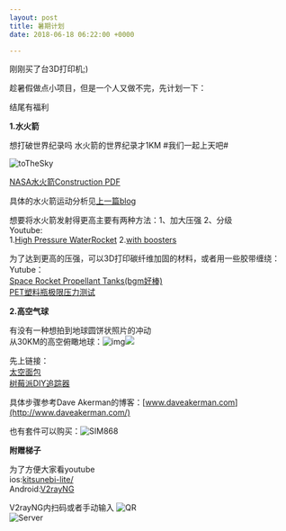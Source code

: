 ```yaml
---
layout: post
title: 暑期计划
date: 2018-06-18 06:22:00 +0000

---
```

刚刚买了台3D打印机;)

趁暑假做点小项目，但是一个人又做不完，先计划一下：

结尾有福利

**1.水火箭**

想打破世界纪录吗   水火箭的世界纪录才1KM   #我们一起上天吧#

![toTheSky]({{site.url}}/assets/images/WaterRocket.jpg)

[NASA水火箭Construction PDF](https://www.nasa.gov/pdf/153406main_Rockets_Water_Rocket_Construction.pdf)

具体的水火箭运动分析见[上一篇blog]({{site.url}}/2018/04/19/水火箭及想到的.html)

想要将水火箭发射得更高主要有两种方法：1、加大压强 2、分级  
Youtube:  
1\.[High Pressure WaterRocket](https://youtu.be/jmjcVnh25Zs)    2.[with boosters](https://youtu.be/dqI2efN5QQo)

为了达到更高的压强，可以3D打印碳纤维加固的材料，或者用一些胶带缠绕：  
Yutube：  
[Space Rocket Propellant Tanks(bgm好棒)](https://youtu.be/r_CdlAOwj8Y)  
[PET塑料瓶极限压力测试](https://youtu.be/D78K3sW-1fA)

**2.高空气球**

有没有一种想拍到地球圆饼状照片的冲动  
从30KM的高空俯瞰地球：![img]({{site.url}}/assets/images/BreadinSpace.png)![](/v1530773802/samples/animals/kitten-playing.gif)

先上链接：  
[太空面包](https://youtu.be/c8W-auqg024)  
[树莓派DIY追踪器](https://daveakerman.com/?p=2101)

具体步骤参考Dave Akerman的博客：[www.daveakerman.com](http://www.daveakerman.com/)

也有套件可以购买：![SIM868]({{site.url}}/assets/images/SIM868.jpg)

**附赠梯子**

为了方便大家看youtube  
ios:[kitsunebi-lite/](https://www.v2ray.com/itunes/us/kitsunebi-lite/id1387913765/)  
Android:[V2rayNG]({{site.url}}/assets/app-arm64-v8a-release.apk)

V2rayNG内扫码或者手动输入  ![QR]({{site.url}}/assets/images/QRCode_hero.png)  
![Server]({{site.url}}/assets/images/Server_hero.png)

